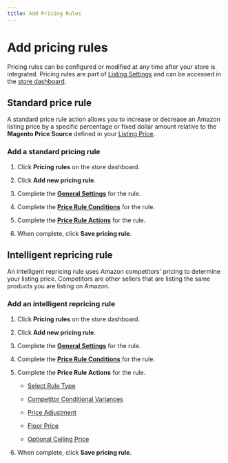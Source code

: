 ```yaml
---
title: Add Pricing Rules
---
```


# Add pricing rules

Pricing rules can be configured or modified at any time after your store is integrated. Pricing rules are part of [Listing Settings](./listing-settings.md) and can be accessed in the [store dashboard](./amazon-store-dashboard.md).

## Standard price rule

A standard price rule action allows you to increase or decrease an Amazon listing price by a specific percentage or fixed dollar amount relative to the **Magento Price Source** defined in your [Listing Price](./listing-price.md).

### Add a standard pricing rule

1. Click **Pricing rules** on the store dashboard.

1. Click **Add new pricing rule**.

1. Complete the **[General Settings](./pricing-rule-general-settings.md)** for the rule.

1. Complete the **[Price Rule Conditions](./pricing-rule-conditions.md)** for the rule.

1. Complete the **[Price Rule Actions](./standard-price-rules.md)** for the rule.

1. When complete, click **Save pricing rule**.

## Intelligent repricing rule

An intelligent repricing rule uses Amazon competitors' pricing to determine your listing price. Competitors are other sellers that are listing the same products you are listing on Amazon.

### Add an intelligent repricing rule

1. Click **Pricing rules** on the store dashboard.

1. Click **Add new pricing rule**.

1. Complete the **[General Settings](./pricing-rule-general-settings.md)** for the rule.

1. Complete the **[Price Rule Conditions](./pricing-rule-conditions.md)** for the rule.

1. Complete the **Price Rule Actions** for the rule.

    - [Select Rule Type](./intelligent-repricing-rules.md)

    - [Competitor Conditional Variances](./competitor-conditional-variances.md)

    - [Price Adjustment](./price-adjustment.md)

    - [Floor Price](./floor-price.md)

    - [Optional Ceiling Price](./optional-ceiling-price.md)

1. When complete, click **Save pricing rule**.

